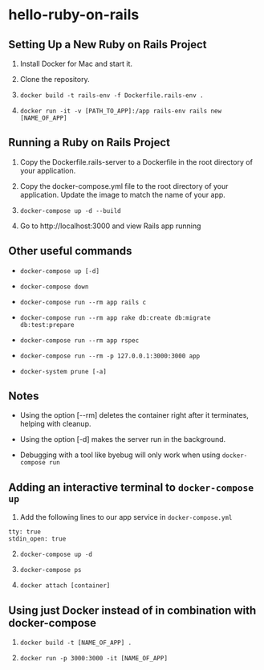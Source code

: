 # hello-ruby-on-rails

## Setting Up a New Ruby on Rails Project

1) Install Docker for Mac and start it.

2) Clone the repository.

2) `docker build -t rails-env -f Dockerfile.rails-env .`

3) `docker run -it -v [PATH_TO_APP]:/app rails-env rails new [NAME_OF_APP]`

## Running a Ruby on Rails Project

1) Copy the Dockerfile.rails-server to a Dockerfile in the root directory of your application.

2) Copy the docker-compose.yml file to the root directory of your application. Update the image to match the name of your app.

3) `docker-compose up -d --build`

4) Go to http://localhost:3000 and view Rails app running

## Other useful commands

- `docker-compose up [-d]`

- `docker-compose down`

- `docker-compose run --rm app rails c`

- `docker-compose run --rm app rake db:create db:migrate db:test:prepare`

- `docker-compose run --rm app rspec`

- `docker-compose run --rm -p 127.0.0.1:3000:3000 app`

- `docker-system prune [-a]`

## Notes

- Using the option [--rm] deletes the container right after it terminates, helping with cleanup.

- Using the option [-d] makes the server run in the background.

- Debugging with a tool like byebug will only work when using `docker-compose run`

## Adding an interactive terminal to `docker-compose up`

1) Add the following lines to our app service in `docker-compose.yml`

```
tty: true
stdin_open: true
```

2) `docker-compose up -d`

3) `docker-compose ps`

4) `docker attach [container]`

## Using just Docker instead of in combination with docker-compose

1) `docker build -t [NAME_OF_APP] .`

2) `docker run -p 3000:3000 -it [NAME_OF_APP]`
